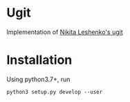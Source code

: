 # Ugit
Implementation of [Nikita Leshenko's ugit](https://www.leshenko.net/)


# Installation
Using python3.7+, run
```shell
python3 setup.py develop --user
```